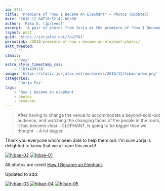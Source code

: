 ```yaml
---
id: 2781
title: 'Premiere of "How I Became An Elephant" — Photos (updated)'
date: '2010-12-04T19:52:42-08:00'
author: 'Mika E. (Ipstenu)'
excerpt: 'A pair of photos from Jorja at the premiere of "How I Became An Elephant".  <em>Updated December 5th</em>'
layout: post
guid: 'https://jorjafox.net/?p=2781'
permalink: /2010/premiere-of-how-i-became-an-elephant-photos/
aktt_tweeted:
    - '1'
s2mail:
    - 'yes'
astra_style_timestamp_css:
    - '1634439174'
image: 'https://static.jorjafox.net/wordpress/2010/12/hibae-prem.png'
categories:
    - 'Jorja Fox'
tags:
    - 'how i became an elephant'
    - photos
    - producer
---
```


<blockquote>After having to change the venue to accommodate a beyond-sold-out audience, and watching the changing faces of the people in the room, it has become clear… ELEPHANT, is going to be bigger than we thought. – A lot bigger.</blockquote>

Thank you everyone who's been able to help them out.  I'm sure Jorja is delighted to know that we all care this much!

<a href="https://jorjafox.net/gallery/pub/premieres/20101202-hibaelephant/hibae-02.jpg"><img class="ZenphotoPress_thumb " alt="hibae-02" title="hibae-02" src="https://jorjafox.net/gallery/cache/pub/premieres/20101202-hibaelephant/hibae-02_200_cw200_ch200_thumb.jpg"  /></a> <a href="https://jorjafox.net/gallery/pub/premieres/20101202-hibaelephant/hibae-01.jpg"><img class="ZenphotoPress_thumb " alt="hibae-01" title="hibae-01" src="https://jorjafox.net/gallery/cache/pub/premieres/20101202-hibaelephant/hibae-01_200_cw200_ch200_thumb.jpg"  /></a>

All photos are credit <a href="http://www.howibecameanelephant.com/2010/12/pics-news-from-the-premiere-of-elephant/">How I Became an Elephant</a>.

Updated to add:

<a href="https://jorjafox.net/gallery/pub/premieres/20101202-hibaelephant/hibae-03.jpg"><img class="ZenphotoPress_thumb " alt="hibae-03" title="hibae-01" src="https://jorjafox.net/gallery/cache/pub/premieres/20101202-hibaelephant/hibae-03_200_cw200_ch200_thumb.jpg"  /></a> <a href="https://jorjafox.net/gallery/pub/premieres/20101202-hibaelephant/hibae-04.jpg"><img class="ZenphotoPress_thumb " alt="hibae-04" title="hibae-01" src="https://jorjafox.net/gallery/cache/pub/premieres/20101202-hibaelephant/hibae-04_200_cw200_ch200_thumb.jpg"  /></a> <a href="https://jorjafox.net/gallery/pub/premieres/20101202-hibaelephant/hibae-05.jpg"><img class="ZenphotoPress_thumb " alt="hibae-05" title="hibae-01" src="https://jorjafox.net/gallery/cache/pub/premieres/20101202-hibaelephant/hibae-05_200_cw200_ch200_thumb.jpg"  /></a>
